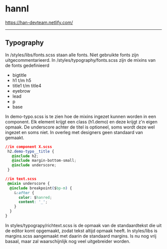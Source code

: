 ﻿# hannl

https://han-devteam.netlify.com/

---

## Typography

In /styles/libs/fonts.scss staan alle fonts. Niet gebruikte fonts zijn uitgecommentarieerd.
In /styles/typography/fonts.scss zijn de mixins van de fonts gedefinieerd
- bigtitle
- h1 t/m h5
- title1 t/m title4
- eyebrow
- lead
- p
- base

In demo-typo.scss is te zien hoe de mixins ingezet kunnen worden in een component. Elk element krijgt een class (h1.demo) en deze krijgt z'n eigen opmaak. De underscore achter de titel is optioneel, soms wordt deze wel ingezet en soms niet. In overleg met designers geen standaard van gemaakt.

```css
//in component X.scss
 h2.demo-typo__title {
   @include h2;
   @include margin-bottom-small;
   @include underscore;
 }

//in text.scss
 @mixin underscore {
  @include breakpoint($bp-m) {
    &:after {
      color: $hanred;
      content: '_';
    }
  }
}
```

In styles/typograpy/richtext.scss is de opmaak van de standaardtekst die uit de editor komt opgemaakt, zodat tekst altijd opmaak heeft. In styles/libs is margins.scss aangemaakt met daarin de standaard margins. Is nu nog vrij basaal, maar zal waarschijnlijk nog veel uitgebreider worden.
